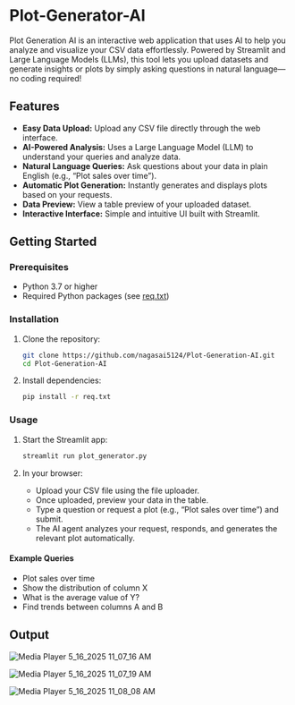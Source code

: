 # Plot-Generator-AI

Plot Generation AI is an interactive web application that uses AI to help you analyze and visualize your CSV data effortlessly. Powered by Streamlit and Large Language Models (LLMs), this tool lets you upload datasets and generate insights or plots by simply asking questions in natural language—no coding required!

## Features

- **Easy Data Upload:** Upload any CSV file directly through the web interface.
- **AI-Powered Analysis:** Uses a Large Language Model (LLM) to understand your queries and analyze data.
- **Natural Language Queries:** Ask questions about your data in plain English (e.g., “Plot sales over time”).
- **Automatic Plot Generation:** Instantly generates and displays plots based on your requests.
- **Data Preview:** View a table preview of your uploaded dataset.
- **Interactive Interface:** Simple and intuitive UI built with Streamlit.

## Getting Started

### Prerequisites

- Python 3.7 or higher
- Required Python packages (see [req.txt](req.txt))

### Installation

1. Clone the repository:
   ```bash
   git clone https://github.com/nagasai5124/Plot-Generation-AI.git
   cd Plot-Generation-AI
   ```

2. Install dependencies:
   ```bash
   pip install -r req.txt
   ```

### Usage

1. Start the Streamlit app:
   ```bash
   streamlit run plot_generator.py
   ```

2. In your browser:
   - Upload your CSV file using the file uploader.
   - Once uploaded, preview your data in the table.
   - Type a question or request a plot (e.g., “Plot sales over time”) and submit.
   - The AI agent analyzes your request, responds, and generates the relevant plot automatically.

#### Example Queries
- Plot sales over time
- Show the distribution of column X
- What is the average value of Y?
- Find trends between columns A and B

## Output

![Media Player 5_16_2025 11_07_16 AM](https://github.com/user-attachments/assets/453499d1-0996-4074-a064-873e1a838919)

![Media Player 5_16_2025 11_07_19 AM](https://github.com/user-attachments/assets/6368e88b-c0bc-4219-9f94-e382e12490d8)

![Media Player 5_16_2025 11_08_08 AM](https://github.com/user-attachments/assets/8d63b38b-4747-4d87-b289-18732a23d2b3)

